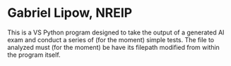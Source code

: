 # Gabriel Lipow, NREIP
This is a VS Python program designed to take the output of a generated AI exam and conduct a series of (for the moment) simple tests. The file to analyzed must (for the moment) be have its filepath modified from within the program itself.
